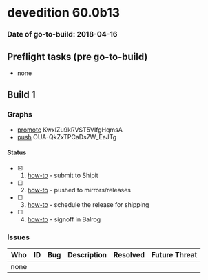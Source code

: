 # devedition 60.0b13

### Date of go-to-build: 2018-04-16

## Preflight tasks (pre go-to-build)
- none

## Build 1  

### Graphs
* [promote](https://tools.taskcluster.net/push-inspector/#/KwxIZu9kRVST5VIfgHqmsA) KwxIZu9kRVST5VIfgHqmsA
* [push](https://tools.taskcluster.net/push-inspector/#/OUA-QkZxTPCaDs7W_EaJTg) OUA-QkZxTPCaDs7W_EaJTg


#### Status
- [x] 1.  [how-to](https://wiki.mozilla.org/Release:Release_Automation_on_Mercurial:Starting_a_Release#Submit_to_Ship_It)  - submit to Shipit
- [ ] 2.  [how-to](https://github.com/mozilla-releng/releasewarrior-2.0/blob/master/docs/release-promotion/desktop/howto.md#push-artifacts-to-releases-directory)  - pushed to mirrors/releases
- [ ] 3.  [how-to](https://github.com/mozilla-releng/releasewarrior-2.0/blob/master/docs/release-promotion/desktop/howto.md#ship-the-release)  - schedule the release for shipping
- [ ] 4.  [how-to](https://github.com/mozilla-releng/releasewarrior-2.0/blob/master/docs/release-promotion/desktop/howto.md#obtain-sign-offs-for-changes)  - signoff in Balrog

### Issues
| Who                 | ID               | Bug                                                                 | Description                | Resolved                | Future Threat                |
| ------------------- | ---------------- | ------------------------------------------------------------------- | -------------------------- | ----------------------- | ---------------------------- |
| none | | | | | |

